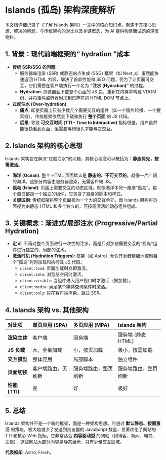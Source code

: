 # Islands (孤岛) 架构深度解析

本文档详细记录了《了解 Islands 架构》一文中的核心知识点，聚焦于其核心思想、解决的问题、与传统架构的对比以及关键概念，为 AI 提供构建面试题的深度物料。

## 1. 背景：现代前端框架的“ hydration ”成本

- **传统 SSR/SSG 的问题**:
    - 服务器端渲染 (SSR) 或静态站点生成 (SSG) 框架（如 Next.js）虽然能快速返回 HTML 内容，解决了首屏性能和 SEO 问题，但为了让页面可交互，它们需要在客户端执行一个名为 **“注水 (Hydration)”** 的过程。
    - **Hydration**: 浏览器会下载整个页面的 JS 包，重新在内存中构建 VDOM 树，并将事件监听器附加到已存在的 HTML DOM 节点上。
- **过度注水 (Over-hydration)**:
    - **痛点**: 即使页面上只有少数几个需要交互的组件（如一个图片轮播、一个搜索框），传统框架依然会下载和执行 **整个页面** 的 JS 代码。
    - **后果**: 导致 **可交互时间 (TTI - Time to Interactive)** 指标很差。用户虽然能很快看到页面，但需要等待很久才能与之交互。

## 2. Islands 架构的核心思想

Islands 架构旨在解决“过度注水”的问题，其核心理念可以概括为：**静态优先，按需激活**。

- **海洋 (Ocean)**: 整个 HTML 页面默认是 **静态的、不可交互的**，就像一片广阔的海洋。这部分内容由服务器渲染，无需客户端 JS。
- **孤岛 (Island)**: 页面上需要交互的动态区域，就像海洋中的一座座“孤岛”。每个孤岛都是一个独立的组件，它包含了自身的脚本和样式。
- **关键区别**: 传统框架将整个页面视为一个大的交互单元，而 Islands 架构将页面视为由静态 HTML 和多个独立的、可按需激活的动态组件组成。

## 3. 关键概念：渐进式/局部注水 (Progressive/Partial Hydration)

- **定义**: 不再对整个页面进行一次性的注水，而是只对那些需要交互的“孤岛”组件进行独立的、局部的注水。
- **激活时机 (Hydration Triggers)**: 框架（如 Astro）允许开发者精细地控制每个“孤岛”何时加载和执行其 JS 代码。
    - `client:load`: 页面加载时立即激活。
    - `client:idle`: 浏览器空闲时激活。
    - `client:visible`: 当组件进入用户视口时才激活（懒加载）。
    - `client:media`: 满足某个媒体查询条件时激活。
    - `client:only`: 只在客户端渲染，跳过 SSR。

## 4. Islands 架构 vs. 其他架构

| 对比项 | 单页应用 (SPA) | 多页应用 (MPA) | Islands 架构 |
| :--- | :--- | :--- | :--- |
| **渲染主体** | 客户端 | 服务端 | 服务端 (静态 HTML) |
| **JS 负载** | 大，全量加载 | 小，按页加载 | 极小，按需加载 |
| **交互模型** | 整体应用 | 局部脚本 | 独立组件 |
| **页面切换** | 客户端路由，无刷新 | 服务端路由，整页刷新 | 服务端路由，整页刷新 |
| **性能 (TTI)** | 差 | 好 | 极好 |

## 5. 总结

Islands 架构并不是一个新的框架，而是一种架构思想。它通过 **默认静态、按需激活** 的策略，极大地减少了发送到浏览器的 JavaScript 数量，显著优化了网站的 TTI 和核心 Web 指标。它非常适合 **内容驱动型** 的网站（如博客、新闻、电商、文档），这些网站大部分内容是静态展示，只有少量交互区域。

**代表框架**: Astro, Fresh。
